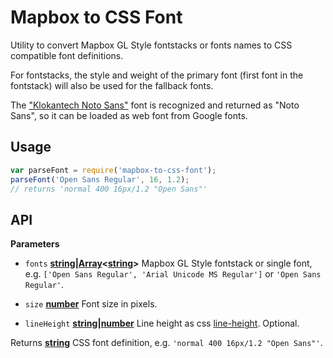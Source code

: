 # Mapbox to CSS Font

Utility to convert Mapbox GL Style fontstacks or fonts names to CSS compatible font definitions.

For fontstacks, the style and weight of the primary font (first font in the fontstack) will also be used for the fallback fonts.

The ["Klokantech Noto Sans"](https://github.com/klokantech/klokantech-gl-fonts) font is recognized and returned as "Noto Sans", so it can be loaded as web font from Google fonts.

## Usage

```js
var parseFont = require('mapbox-to-css-font');
parseFont('Open Sans Regular', 16, 1.2);
// returns 'normal 400 16px/1.2 "Open Sans"'
```

## API

**Parameters**

-  `fonts` **[string](https://developer.mozilla.org/en-US/docs/Web/JavaScript/Reference/Global_Objects/String)|[Array](https://developer.mozilla.org/en-US/docs/Web/JavaScript/Reference/Global_Objects/Array)<[string](https://developer.mozilla.org/en-US/docs/Web/JavaScript/Reference/Global_Objects/String)>** Mapbox GL Style fontstack or single font, e.g. `['Open Sans Regular', 'Arial Unicode MS Regular']` or `'Open Sans Regular'`.

-  `size` **[number](https://developer.mozilla.org/en-US/docs/Web/JavaScript/Reference/Global_Objects/Number)** Font size in pixels.

- `lineHeight` **[string](https://developer.mozilla.org/en-US/docs/Web/JavaScript/Reference/Global_Objects/String)|[number](https://developer.mozilla.org/en-US/docs/Web/JavaScript/Reference/Global_Objects/Number)** Line height as css [line-height](https://developer.mozilla.org/en-US/docs/Web/CSS/line-height). Optional.

Returns **[string](https://developer.mozilla.org/en-US/docs/Web/JavaScript/Reference/Global_Objects/String)** CSS font definition, e.g. `'normal 400 16px/1.2 "Open Sans"'`.
